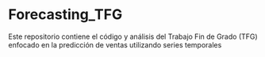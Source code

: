 # Forecasting_TFG
Este repositorio contiene el código y análisis del Trabajo Fin de Grado (TFG) enfocado en la predicción de ventas utilizando series temporales
